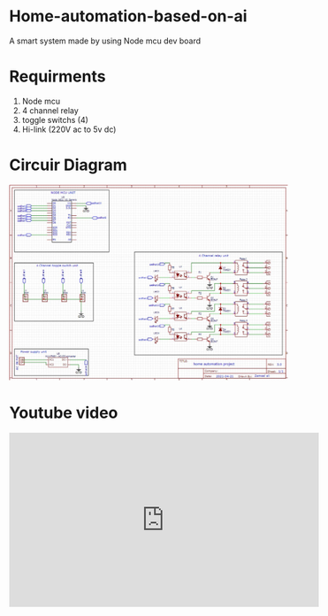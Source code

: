 # Home-automation-based-on-ai
A smart system made by using Node mcu dev board

# Requirments

1. Node mcu
2. 4 channel relay
3. toggle switchs (4)
4. Hi-link (220V ac to 5v dc)


# Circuir Diagram

<p align ="center"><img src="https://raw.githubusercontent.com/Zameel-Byte/home-automation-based-on-ai/main/Screenshot%202021-12-20%20173625.jpg"></p>


# Youtube video

<iframe width="560" height="315" src="https://www.youtube.com/embed/LrnLJwbiU-Q" title="YouTube video player" frameborder="0" allow="accelerometer; autoplay; clipboard-write; encrypted-media; gyroscope; picture-in-picture" allowfullscreen></iframe>
